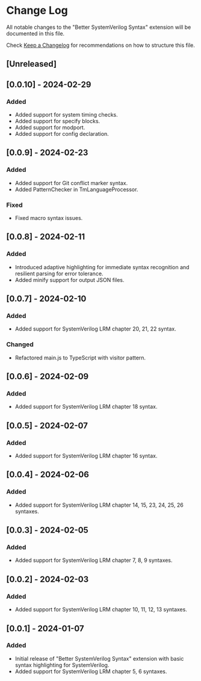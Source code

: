 # Change Log

All notable changes to the "Better SystemVerilog Syntax" extension will be documented in this file.

Check [Keep a Changelog](http://keepachangelog.com/) for recommendations on how to structure this file.

## [Unreleased]

## [0.0.10] - 2024-02-29

### Added

- Added support for system timing checks.
- Added support for specify blocks.
- Added support for modport.
- Added support for config declaration.

## [0.0.9] - 2024-02-23

### Added

- Added support for Git conflict marker syntax.
- Added PatternChecker in TmLanguageProcessor.

### Fixed

- Fixed macro syntax issues.

## [0.0.8] - 2024-02-11

### Added

- Introduced adaptive highlighting for immediate syntax recognition and resilient parsing for error tolerance.
- Added minify support for output JSON files.

## [0.0.7] - 2024-02-10

### Added

- Added support for SystemVerilog LRM chapter 20, 21, 22 syntax.

### Changed

- Refactored main.js to TypeScript with visitor pattern.

## [0.0.6] - 2024-02-09

### Added

- Added support for SystemVerilog LRM chapter 18 syntax.

## [0.0.5] - 2024-02-07

### Added

- Added support for SystemVerilog LRM chapter 16 syntax.

## [0.0.4] - 2024-02-06

### Added

- Added support for SystemVerilog LRM chapter 14, 15, 23, 24, 25, 26 syntaxes.

## [0.0.3] - 2024-02-05

### Added

- Added support for SystemVerilog LRM chapter 7, 8, 9 syntaxes.

## [0.0.2] - 2024-02-03

### Added

- Added support for SystemVerilog LRM chapter 10, 11, 12, 13 syntaxes.

## [0.0.1] - 2024-01-07

### Added

- Initial release of "Better SystemVerilog Syntax" extension with basic syntax highlighting for SystemVerilog.
- Added support for SystemVerilog LRM chapter 5, 6 syntaxes.
